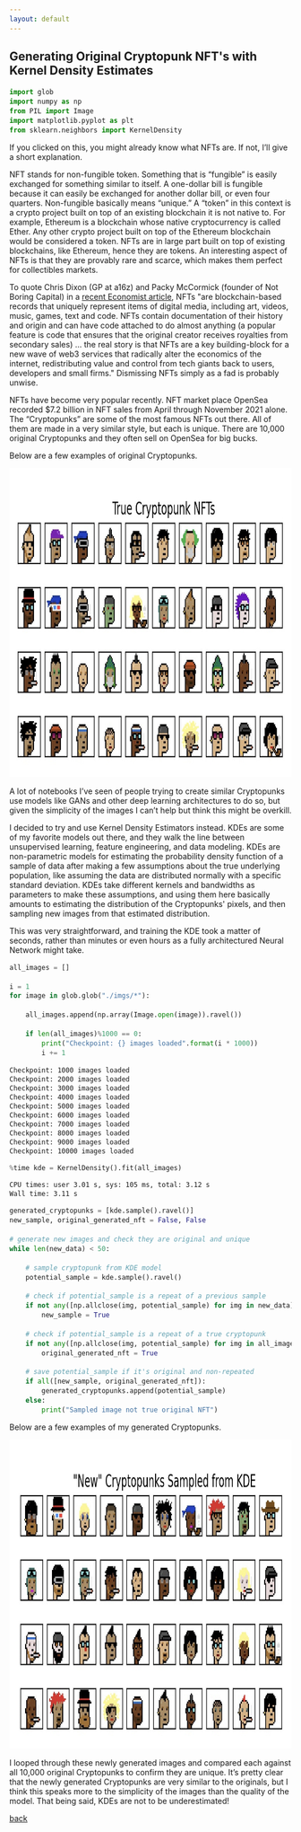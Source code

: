 ```yaml
---
layout: default
---
```


## Generating Original Cryptopunk NFT's with Kernel Density Estimates 

<script type="text/javascript" async="" src="https://cdnjs.cloudflare.com/ajax/libs/mathjax/2.7.4/MathJax.js?config=TeX-MML-AM_CHTML"></script> 

```python 
import glob
import numpy as np
from PIL import Image
import matplotlib.pyplot as plt
from sklearn.neighbors import KernelDensity
```

If you clicked on this, you might already know what NFTs are. If not, I’ll give a short explanation. 

NFT stands for non-fungible token. Something that is “fungible” is easily exchanged for something similar to itself. A one-dollar bill is fungible because it can easily be exchanged for another dollar bill, or even four quarters. Non-fungible basically means “unique.” A “token” in this context is a crypto project built on top of an existing blockchain it is not native to. For example, Ethereum is a blockchain whose native cryptocurrency is called Ether. Any other crypto project built on top of the Ethereum blockchain would be considered a token. NFTs are in large part built on top of existing blockchains, like Ethereum, hence they are tokens. An interesting aspect of NFTs is that they are provably rare and scarce, which makes them perfect for collectibles markets. 

<p>To quote Chris Dixon (GP at a16z) and Packy McCormick (founder of Not Boring Capital) in a <a href="https://www.economist.com/the-world-ahead/2021/11/08/chris-dixon-and-packy-mccormick-on-the-future-of-crypto?utm_medium=social-media.content.np&utm_source=twitter&utm_campaign=editorial-social&utm_content=discovery.content">recent Economist article</a>, NFTs "are blockchain-based records that uniquely represent items of digital media, including art, videos, music, games, text and code. NFTs contain documentation of their history and origin and can have code attached to do almost anything (a popular feature is code that ensures that the original creator receives royalties from secondary sales) ... the real story is that NFTs are a key building-block for a new wave of web3 services that radically alter the economics of the internet, redistributing value and control from tech giants back to users, developers and small firms." Dismissing NFTs simply as a fad is probably unwise.</p>

NFTs have become very popular recently. NFT market place OpenSea recorded $7.2 billion in NFT sales from April through November 2021 alone. The “Cryptopunks” are some of the most famous NFTs out there. All of them are made in a very similar style, but each is unique. There are 10,000 original Cryptopunks and they often sell on OpenSea for big bucks. 

Below are a few examples of original Cryptopunks. 

<img src="nft_samples.jpg" width="1000" height="550"> 

A lot of notebooks I’ve seen of people trying to create similar Cryptopunks use models like GANs and other deep learning architectures to do so, but given the simplicity of the images I can’t help but think this might be overkill.  

I decided to try and use Kernel Density Estimators instead. KDEs are some of my favorite models out there, and they walk the line between unsupervised learning, feature engineering, and data modeling. KDEs are non-parametric models for estimating the probability density function of a sample of data after making a few assumptions about the true underlying population, like assuming the data are distributed normally with a specific standard deviation. KDEs take different kernels and bandwidths as parameters to make these assumptions, and using them here basically amounts to estimating the distribution of the Cryptopunks' pixels, and then sampling new images from that estimated distribution. 

This was very straightforward, and training the KDE took a matter of seconds, rather than minutes or even hours as a fully architectured Neural Network might take. 

```python 
all_images = [] 

i = 1 
for image in glob.glob("./imgs/*"): 

    all_images.append(np.array(Image.open(image)).ravel())

    if len(all_images)%1000 == 0: 
        print("Checkpoint: {} images loaded".format(i * 1000)) 
        i += 1
``` 
```
Checkpoint: 1000 images loaded
Checkpoint: 2000 images loaded
Checkpoint: 3000 images loaded
Checkpoint: 4000 images loaded
Checkpoint: 5000 images loaded
Checkpoint: 6000 images loaded
Checkpoint: 7000 images loaded
Checkpoint: 8000 images loaded
Checkpoint: 9000 images loaded
Checkpoint: 10000 images loaded
```

```python
%time kde = KernelDensity().fit(all_images)  
```
```
CPU times: user 3.01 s, sys: 105 ms, total: 3.12 s
Wall time: 3.11 s
```

```python 
generated_cryptopunks = [kde.sample().ravel()]  
new_sample, original_generated_nft = False, False 

# generate new images and check they are original and unique 
while len(new_data) < 50:                          

    # sample cryptopunk from KDE model 
    potential_sample = kde.sample().ravel() 

    # check if potential_sample is a repeat of a previous sample 
    if not any([np.allclose(img, potential_sample) for img in new_data]):  
        new_sample = True 
    
    # check if potential_sample is a repeat of a true cryptopunk 
    if not any([np.allclose(img, potential_sample) for img in all_images]):  
        original_generated_nft = True 
    
    # save potential_sample if it's original and non-repeated 
    if all([new_sample, original_generated_nft]):   
        generated_cryptopunks.append(potential_sample)
    else: 
        print("Sampled image not true original NFT")
```

Below are a few examples of my generated Cryptopunks. 

<img src="newly_sampled_cryptopunks_trained_on_all_data.jpg" width="1000" height="550"> 

I looped through these newly generated images and compared each against all 10,000 original Cryptopunks to confirm they are unique. It’s pretty clear that the newly generated Cryptopunks are very similar to the originals, but I think this speaks more to the simplicity of the images than the quality of the model. That being said, KDEs are not to be underestimated! 

[back](./)